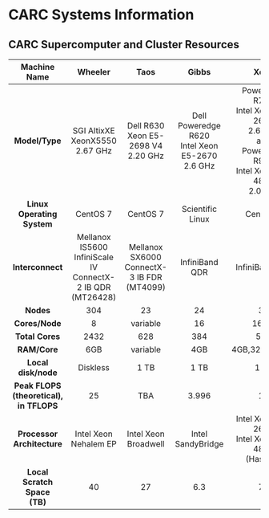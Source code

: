 # CARC Systems Information

## CARC Supercomputer and Cluster Resources

| **Machine Name** | **Wheeler** | **Taos** | **Gibbs** | **Xena** | **Hopper** |
| :---: | :---: | :---: | :---: | :---: | :---: |
| **Model/Type** | SGI AltixXE<br>XeonX5550<br>2.67 GHz | Dell R630<br>Xeon E5-2698 V4<br>2.20 GHz | Dell Poweredge R620<br>Intel Xeon E5-2670<br>2.6 GHz | PowerEdge R730<br>Intel Xeon E5-2640<br>2.6 GHz<br>and<br>PowerEdge R930<br>Intel Xeon E7-4809<br>2.0 Ghz |
| **Linux Operating<br>System** | CentOS 7 | CentOS 7 | Scientific Linux | CentOS 7 |
| **Interconnect** | Mellanox IS5600<br>InfiniScale IV<br>ConnectX-2 IB QDR<br>(MT26428) | Mellanox SX6000<br>ConnectX-3 IB FDR<br>(MT4099) | InfiniBand QDR | InfiniBand FDR |
| **Nodes** | 304 | 23 | 24 | 32 |
| **Cores/Node** | 8 | variable | 16 | 16,32 |
| **Total Cores** | 2432 | 628 | 384 | 576 |
| **RAM/Core** | 6GB | variable | 4GB | 4GB,32GB,96GB |
| **Local disk/node** | Diskless | 1 TB | 1 TB | 1 TB |
| **Peak FLOPS<br>(theoretical),<br>in TFLOPS** | 25 | TBA | 3.996 | 18 |
| **Processor Architecture** | Intel Xeon<br>Nehalem EP | Intel Xeon<br>Broadwell | Intel SandyBridge | Intel Xeon E7-2640<br>Intel Xeon E7-4809<br>(Haswell) |
| **Local Scratch Space<br>(TB)** | 40 | 27 | 6.3 | 73 |
